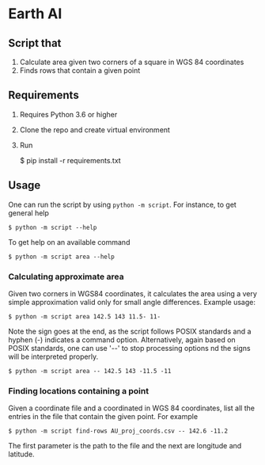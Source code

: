 # Earth AI

## Script that

1. Calculate area given two corners of a square in WGS 84 coordinates
2. Finds rows that contain a given point

## Requirements

1. Requires Python 3.6 or higher
2. Clone the repo and create virtual environment
3. Run

    $ pip install -r requirements.txt

## Usage

One can run the script by using `python -m script`. For instance, to
get general help

    $ python -m script --help

To get help on an available command

    $ python -m script area --help

### Calculating approximate area

Given two corners in WGS84 coordinates, it calculates the area using
a very simple approximation valid only for small angle differences.
Example usage:

    $ python -m script area 142.5 143 11.5- 11-

Note the sign goes at the end, as the script follows POSIX standards and
a hyphen (-) indicates a command option. Alternatively, again based on
POSIX standards, one can use '--' to stop processing options nd the signs
will be interpreted properly.

    $ python -m script area -- 142.5 143 -11.5 -11

### Finding locations containing a point

Given a coordinate file and a coordinated in WGS 84 coordinates, list
all the entries in the file that contain the given point. For example

    $ python -m script find-rows AU_proj_coords.csv -- 142.6 -11.2

The first parameter is the path to the file and the next are longitude
and latitude.
